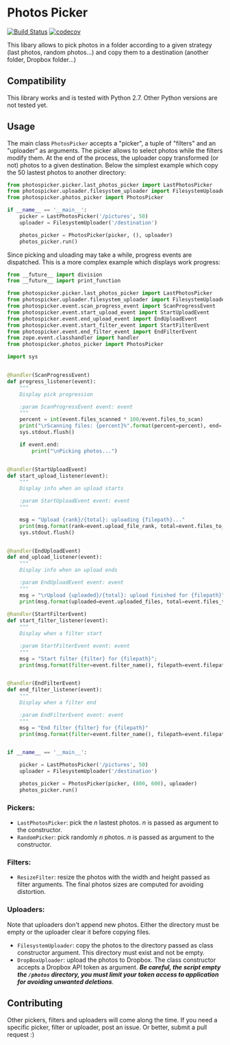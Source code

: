 # Photos Picker

[![Build Status](https://travis-ci.org/l-vo/photos-picker.svg?branch=master)](https://travis-ci.org/l-vo/photos-picker)
[![codecov](https://codecov.io/gh/l-vo/photos-picker/branch/master/graph/badge.svg)](https://codecov.io/gh/l-vo/photos-picker)

This libary allows to pick photos in a folder according to a given strategy (last photos, random photos...) and copy them to a destination (another folder, Dropbox folder...)

## Compatibility
This library works and is tested with Python 2.7. Other Python versions are not tested yet.

## Usage
The main class `PhotosPicker` accepts a "picker", a tuple of "filters" and an "uploader" as arguments. The picker allows to select photos while the filters modify them. At the end of the process, the uploader copy transformed (or not) photos to a given destination. Below the simplest example which copy the 50 lastest photos to another directory:

```python
from photospicker.picker.last_photos_picker import LastPhotosPicker
from photospicker.uploader.filesystem_uploader import FilesystemUploader
from photospicker.photos_picker import PhotosPicker

if __name__ == '__main__':
    picker = LastPhotosPicker('/pictures', 50)
    uploader = FilesystemUploader('/destination')

    photos_picker = PhotosPicker(picker, (), uploader)
    photos_picker.run()
```

Since picking and uloading may take a while, progress events are dispatched. This is a more complex example which displays work progress:

```python
from __future__ import division
from __future__ import print_function

from photospicker.picker.last_photos_picker import LastPhotosPicker
from photospicker.uploader.filesystem_uploader import FilesystemUploader
from photospicker.event.scan_progress_event import ScanProgressEvent
from photospicker.event.start_upload_event import StartUploadEvent
from photospicker.event.end_upload_event import EndUploadEvent
from photospicker.event.start_filter_event import StartFilterEvent
from photospicker.event.end_filter_event import EndFilterEvent
from zope.event.classhandler import handler
from photospicker.photos_picker import PhotosPicker

import sys


@handler(ScanProgressEvent)
def progress_listener(event):
    """
    Display pick progression

    :param ScanProgressEvent event: event
    """
    percent = int(event.files_scanned * 100/event.files_to_scan)
    print("\rScanning files: {percent}%".format(percent=percent), end='')
    sys.stdout.flush()

    if event.end:
        print("\nPicking photos...")


@handler(StartUploadEvent)
def start_upload_listener(event):
    """
    Display info when an upload starts

    :param StartUploadEvent event: event
    """

    msg = "Upload {rank}/{total}: uploading {filepath}..."
    print(msg.format(rank=event.upload_file_rank, total=event.files_to_upload, filepath=event.filepath), end='')
    sys.stdout.flush()


@handler(EndUploadEvent)
def end_upload_listener(event):
    """
    Display info when an upload ends

    :param EndUploadEvent event: event
    """
    msg = "\rUpload {uploaded}/{total}: upload finished for {filepath}"
    print(msg.format(uploaded=event.uploaded_files, total=event.files_to_upload, filepath=event.filepath))
    
@handler(StartFilterEvent)
def start_filter_listener(event):
    """
    Display when a filter start

    :param StartFilterEvent event: event
    """
    msg = "Start filter {filter} for {filepath}";
    print(msg.format(filter=event.filter_name(), filepath=event.filepath()))


@handler(EndFilterEvent)
def end_filter_listener(event):
    """
    Display when a filter end

    :param EndFilterEvent event: event
    """
    msg = "End filter {filter} for {filepath}"
    print(msg.format(filter=event.filter_name(), filepath=event.filepath()))


if __name__ == '__main__':

    picker = LastPhotosPicker('/pictures', 50)
    uploader = FilesystemUploader('/destination')

    photos_picker = PhotosPicker(picker, (800, 600), uploader)
    photos_picker.run()
```

### Pickers:
* `LastPhotosPicker`: pick the *n* lastest photos. *n* is passed as argument to the constructor.
* `RandomPicker`: pick randomly *n* photos. *n* is passed as argument to the constructor.

### Filters:
* `ResizeFilter`: resize the photos with the width and height passed as filter arguments. The final photos sizes are computed for avoiding distortion.

### Uploaders:
Note that uploaders don't append new photos. Either the directory must be empty or the uploader clear it before copying files.

* `FilesystemUploader`: copy the photos to the directory passed as class constructor argument. This directory must exist and not be empty.
* `DropBoxUploader`: upload the photos to Dropbox. The class constructor accepts a Dropbox API token as argument. ***Be careful, the script empty the `/photos` directory, you must limit your token access to application for avoiding unwanted deletions***.

## Contributing
Other pickers, filters and uploaders will come along the time. If you need a specific picker, filter or uploader, post an issue. Or better, submit a pull request :)
